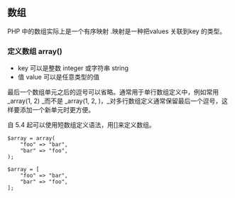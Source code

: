 ## 数组

PHP 中的数组实际上是一个有序映射 .映射是一种把values 关联到key 的类型。

### **定义数组 array\(\)**

* key 可以是整数 integer 或字符串 string 
* 值 value 可以是任意类型的值

最后一个数组单元之后的逗号可以省略。通常用于单行数组定义中，例如常用 _array\(1, 2\) _而不是 _array\(1, 2, \)，_对多行数组定义通常保留最后一个逗号，这样要添加一个新单元时更方便。

自 5.4 起可以使用短数组定义语法，用\[\]来定义数组。

```
$array = array(
    "foo" => "bar",
    "bar" => "foo",
);

$array = [
    "foo" => "bar",
    "bar" => "foo",
];
```



